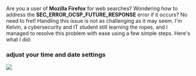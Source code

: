 <p>Are you a user of <b>Mozilla Firefox</b> for web searches? Wondering how to address the <b>SEC_ERROR_OCSP_FUTURE_RESPONSE</b> error if it occurs? No need to fret! Handling this issue is not as challenging as it may seem. I'm Kelvin, a cybersecurity and IT student still learning the ropes, and I managed to resolve this problem with ease using a few simple steps. Here's what I did:</p>


<h3>adjust your time and date settings</h3>

<img src="https://images.minitool.com/minitool.com/images/uploads/news/2022/08/sec-error-ocsp-future-response/sec-error-ocsp-future-response-1.png">
